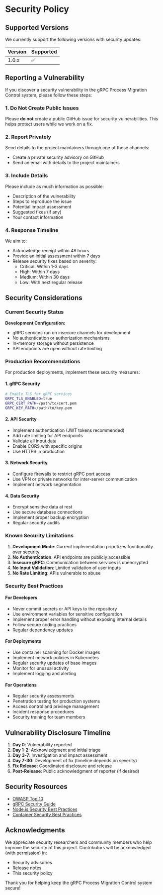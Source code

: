# Security Policy

## Supported Versions

We currently support the following versions with security updates:

| Version | Supported          |
| ------- | ------------------ |
| 1.0.x   | :white_check_mark: |

## Reporting a Vulnerability

If you discover a security vulnerability in the gRPC Process Migration Control system, please follow these steps:

### 1. Do Not Create Public Issues

Please **do not** create a public GitHub issue for security vulnerabilities. This helps protect users while we work on a fix.

### 2. Report Privately

Send details to the project maintainers through one of these channels:
- Create a private security advisory on GitHub
- Send an email with details to the project maintainers

### 3. Include Details

Please include as much information as possible:
- Description of the vulnerability
- Steps to reproduce the issue
- Potential impact assessment
- Suggested fixes (if any)
- Your contact information

### 4. Response Timeline

We aim to:
- Acknowledge receipt within 48 hours
- Provide an initial assessment within 7 days
- Release security fixes based on severity:
  - Critical: Within 1-3 days
  - High: Within 7 days
  - Medium: Within 30 days
  - Low: With next regular release

## Security Considerations

### Current Security Status

**Development Configuration:**
- gRPC services run on insecure channels for development
- No authentication or authorization mechanisms
- In-memory storage without persistence
- API endpoints are open without rate limiting

### Production Recommendations

For production deployments, implement these security measures:

#### 1. gRPC Security
```bash
# Enable TLS for gRPC services
GRPC_TLS_ENABLED=true
GRPC_CERT_PATH=/path/to/cert.pem
GRPC_KEY_PATH=/path/to/key.pem
```

#### 2. API Security
- Implement authentication (JWT tokens recommended)
- Add rate limiting for API endpoints
- Validate all input data
- Enable CORS with specific origins
- Use HTTPS in production

#### 3. Network Security
- Configure firewalls to restrict gRPC port access
- Use VPN or private networks for inter-server communication
- Implement network segmentation

#### 4. Data Security
- Encrypt sensitive data at rest
- Use secure database connections
- Implement proper backup encryption
- Regular security audits

### Known Security Limitations

1. **Development Mode**: Current implementation prioritizes functionality over security
2. **No Authentication**: API endpoints are publicly accessible
3. **Insecure gRPC**: Communication between services is unencrypted
4. **No Input Validation**: Limited validation of user inputs
5. **No Rate Limiting**: APIs vulnerable to abuse

### Security Best Practices

#### For Developers
- Never commit secrets or API keys to the repository
- Use environment variables for sensitive configuration
- Implement proper error handling without exposing internal details
- Follow secure coding practices
- Regular dependency updates

#### For Deployments
- Use container scanning for Docker images
- Implement network policies in Kubernetes
- Regular security updates of base images
- Monitor for unusual activity
- Implement logging and alerting

#### For Operations
- Regular security assessments
- Penetration testing for production systems
- Access control and privilege management
- Incident response procedures
- Security training for team members

## Vulnerability Disclosure Timeline

1. **Day 0**: Vulnerability reported
2. **Day 1-2**: Acknowledgment and initial triage
3. **Day 3-7**: Investigation and impact assessment
4. **Day 7-30**: Development of fix (timeline depends on severity)
5. **Fix Release**: Coordinated disclosure and release
6. **Post-Release**: Public acknowledgment of reporter (if desired)

## Security Resources

- [OWASP Top 10](https://owasp.org/www-project-top-ten/)
- [gRPC Security Guide](https://grpc.io/docs/guides/auth/)
- [Node.js Security Best Practices](https://nodejs.org/en/docs/guides/security/)
- [Container Security Best Practices](https://www.docker.com/blog/intro-guide-to-dockerfile-best-practices/)

## Acknowledgments

We appreciate security researchers and community members who help improve the security of this project. Contributors will be acknowledged (with permission) in:
- Security advisories
- Release notes
- This security policy

Thank you for helping keep the gRPC Process Migration Control system secure!